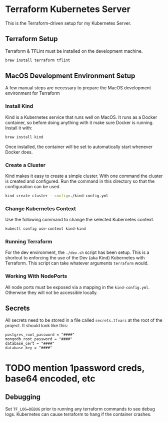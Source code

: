 # Terraform Kubernetes Server

This is the Terraform-driven setup for my Kubernetes Server.

## Terraform Setup

Terraform & TFLint must be installed on the development machine.

```bash
brew install terraform tflint
```

## MacOS Development Environment Setup

A few manual steps are necessary to prepare the MacOS development environment for Terraform

### Install Kind

Kind is a Kubernetes service that runs well on MacOS. It runs as a Docker container, so before doing anything with it make sure Docker is running. Install it with:

```bash
brew install kind
```

Once installed, the container will be set to automatically start whenever Docker does.

### Create a Cluster

Kind makes it easy to create a simple cluster. With one command the cluster is created and configured. Run the command in this directory so that the configuration can be used.

```bash
kind create cluster --config=./kind-config.yml
```

### Change Kubernetes Context

Use the following command to change the selected Kubernetes context.

```bash
kubectl config use-context kind-kind
```

### Running Terraform

For the dev environment, the `./dev.sh` script has been setup. This is a shortcut to enforcing the use of the Dev (aka Kind) Kubernetes with Terraform. This script can take whatever arguments `terraform` would.

### Working With NodePorts

All node ports must be exposed via a mapping in the `kind-config.yml`. Otherwise they will not be accessible locally.

## Secrets

All secrets need to be stored in a file called `secrets.tfvars` at the root of the project. It should look like this:

```hcl
postgres_root_password = "####"
mongodb_root_password = "####"
database_cert = "####"
database_key = "####"
```

# TODO mention 1password creds, base64 encoded, etc

## Debugging

Set `TF_LOG=DEBUG` prior to running any terraform commands to see debug logs. Kubernetes can cause terraform to hang if the container crashes.